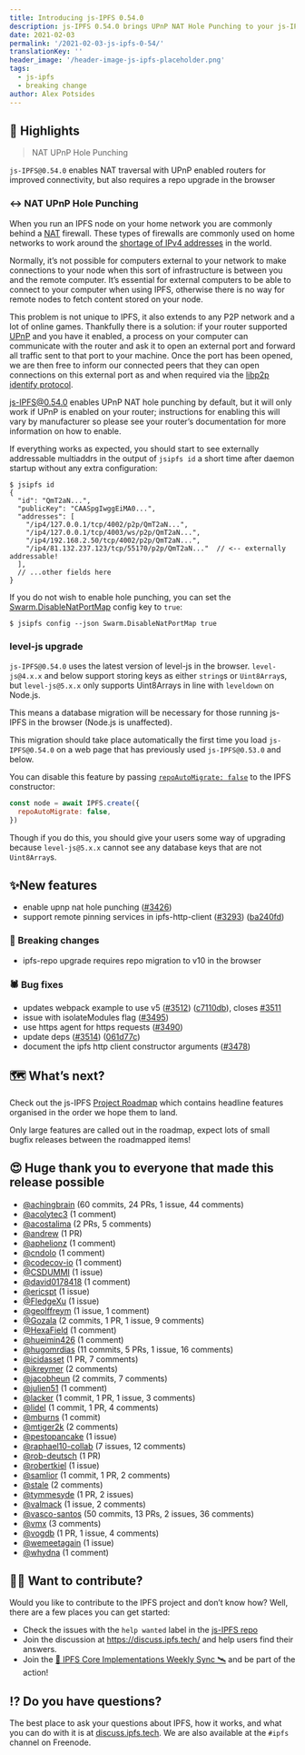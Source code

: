 ```yaml
---
title: Introducing js-IPFS 0.54.0
description: js-IPFS 0.54.0 brings UPnP NAT Hole Punching to your js-IPFS node
date: 2021-02-03
permalink: '/2021-02-03-js-ipfs-0-54/'
translationKey: ''
header_image: '/header-image-js-ipfs-placeholder.png'
tags:
  - js-ipfs
  - breaking change
author: Alex Potsides
---
```


## 🔦 Highlights

> NAT UPnP Hole Punching

`js-IPFS@0.54.0` enables NAT traversal with UPnP enabled routers for improved connectivity, but also requires a repo upgrade in the browser

### ↔️ NAT UPnP Hole Punching

When you run an IPFS node on your home network you are commonly behind a [NAT](https://en.wikipedia.org/wiki/Network_address_translation) firewall. These types of firewalls are commonly used on home networks to work around the [shortage of IPv4 addresses](https://en.wikipedia.org/wiki/IPv4_address_exhaustion) in the world.

Normally, it’s not possible for computers external to your network to make connections to your node when this sort of infrastructure is between you and the remote computer. It’s essential for external computers to be able to connect to your computer when using IPFS, otherwise there is no way for remote nodes to fetch content stored on your node.

This problem is not unique to IPFS, it also extends to any P2P network and a lot of online games. Thankfully there is a solution: if your router supported [UPnP](https://en.wikipedia.org/wiki/Universal_Plug_and_Play) and you have it enabled, a process on your computer can communicate with the router and ask it to open an external port and forward all traffic sent to that port to your machine. Once the port has been opened, we are then free to inform our connected peers that they can open connections on this external port as and when required via the [libp2p identify protocol](https://github.com/libp2p/specs/tree/master/identify).

js-IPFS@0.54.0 enables UPnP NAT hole punching by default, but it will only work if UPnP is enabled on your router; instructions for enabling this will vary by manufacturer so please see your router’s documentation for more information on how to enable.

If everything works as expected, you should start to see externally addressable multiaddrs in the output of `jsipfs id` a short time after daemon startup without any extra configuration:

```console
$ jsipfs id
{
  "id": "QmT2aN...",
  "publicKey": "CAASpgIwggEiMA0...",
  "addresses": [
    "/ip4/127.0.0.1/tcp/4002/p2p/QmT2aN...",
    "/ip4/127.0.0.1/tcp/4003/ws/p2p/QmT2aN...",
    "/ip4/192.168.2.50/tcp/4002/p2p/QmT2aN...",
    "/ip4/81.132.237.123/tcp/55170/p2p/QmT2aN..."  // <-- externally addressable!
  ],
  // ...other fields here
}
```

If you do not wish to enable hole punching, you can set the [Swarm.DisableNatPortMap](https://github.com/ipfs/js-ipfs/blob/master/docs/CONFIG.md#disablenatportmap) config key to `true`:

```console
$ jsipfs config --json Swarm.DisableNatPortMap true
```

### level-js upgrade

`js-IPFS@0.54.0` uses the latest version of level-js in the browser. `level-js@4.x.x` and below support storing keys as either `string`s or `Uint8Array`s, but `level-js@5.x.x` only supports Uint8Arrays in line with `leveldown` on Node.js.

This means a database migration will be necessary for those running js-IPFS in the browser (Node.js is unaffected).

This migration should take place automatically the first time you load `js-IPFS@0.54.0` on a web page that has previously used `js-IPFS@0.53.0` and below.

You can disable this feature by passing [`repoAutoMigrate: false`](https://github.com/ipfs/js-ipfs/blob/master/docs/MODULE.md#optionsrepoautomigrate) to the IPFS constructor:

```js
const node = await IPFS.create({
  repoAutoMigrate: false,
})
```

Though if you do this, you should give your users some way of upgrading because `level-js@5.x.x` cannot see any database keys that are not `Uint8Array`s.

## ✨New features

- enable upnp nat hole punching ([#3426](https://github.com/ipfs/js-ipfs/pull/3426))
- support remote pinning services in ipfs-http-client ([#3293](https://github.com/ipfs/js-ipfs/issues/3293)) ([ba240fd](https://github.com/ipfs/js-ipfs/commit/ba240fdf93edc88028315483240d7822a7ca88ed))

### 🔨 Breaking changes

- ipfs-repo upgrade requires repo migration to v10 in the browser

### 🕷️ Bug fixes

- updates webpack example to use v5 ([#3512](https://github.com/ipfs/js-ipfs/issues/3512)) ([c7110db](https://github.com/ipfs/js-ipfs/commit/c7110db71b5c0f0f9f415f31f91b5b228341e13e)), closes [#3511](https://github.com/ipfs/js-ipfs/issues/3511)
- issue with isolateModules flag ([#3495](https://github.com/ipfs/js-ipfs/pull/3495))
- use https agent for https requests ([#3490](https://github.com/ipfs/js-ipfs/pull/3490))
- update deps ([#3514](https://github.com/ipfs/js-ipfs/issues/3514)) ([061d77c](https://github.com/ipfs/js-ipfs/commit/061d77cc03f40af5a3bc3590481e1e5836e7f0d8))
- document the ipfs http client constructor arguments ([#3478](https://github.com/ipfs/js-ipfs/pull/3478))

## 🗺️ What’s next?

Check out the js-IPFS [Project Roadmap](https://github.com/orgs/ipfs/projects/6) which contains headline features organised in the order we hope them to land.

Only large features are called out in the roadmap, expect lots of small bugfix releases between the roadmapped items!

## 😍 Huge thank you to everyone that made this release possible

- [@achingbrain](https://github.com/achingbrain) (60 commits, 24 PRs, 1 issue, 44 comments)
- [@acolytec3](https://github.com/acolytec3) (1 comment)
- [@acostalima](https://github.com/acostalima) (2 PRs, 5 comments)
- [@andrew](https://github.com/andrew) (1 PR)
- [@aphelionz](https://github.com/aphelionz) (1 comment)
- [@cndolo](https://github.com/cndolo) (1 comment)
- [@codecov-io](https://github.com/codecov-io) (1 comment)
- [@CSDUMMI](https://github.com/CSDUMMI) (1 issue)
- [@david0178418](https://github.com/david0178418) (1 comment)
- [@ericspt](https://github.com/ericspt) (1 issue)
- [@FledgeXu](https://github.com/FledgeXu) (1 issue)
- [@geolffreym](https://github.com/geolffreym) (1 issue, 1 comment)
- [@Gozala](https://github.com/Gozala) (2 commits, 1 PR, 1 issue, 9 comments)
- [@HexaField](https://github.com/HexaField) (1 comment)
- [@hueimin426](https://github.com/hueimin426) (1 comment)
- [@hugomrdias](https://github.com/hugomrdias) (11 commits, 5 PRs, 1 issue, 16 comments)
- [@icidasset](https://github.com/icidasset) (1 PR, 7 comments)
- [@ikreymer](https://github.com/ikreymer) (2 comments)
- [@jacobheun](https://github.com/jacobheun) (2 commits, 7 comments)
- [@julien51](https://github.com/julien51) (1 comment)
- [@lacker](https://github.com/lacker) (1 commit, 1 PR, 1 issue, 3 comments)
- [@lidel](https://github.com/lidel) (1 commit, 1 PR, 4 comments)
- [@mburns](https://github.com/mburns) (1 commit)
- [@mtiger2k](https://github.com/mtiger2k) (2 comments)
- [@pestopancake](https://github.com/pestopancake) (1 issue)
- [@raphael10-collab](https://github.com/raphael10-collab) (7 issues, 12 comments)
- [@rob-deutsch](https://github.com/rob-deutsch) (1 PR)
- [@robertkiel](https://github.com/robertkiel) (1 issue)
- [@samlior](https://github.com/samlior) (1 commit, 1 PR, 2 comments)
- [@stale](undefined) (2 comments)
- [@tymmesyde](https://github.com/tymmesyde) (1 PR, 2 issues)
- [@valmack](https://github.com/valmack) (1 issue, 2 comments)
- [@vasco-santos](https://github.com/vasco-santos) (50 commits, 13 PRs, 2 issues, 36 comments)
- [@vmx](https://github.com/vmx) (3 comments)
- [@vogdb](https://github.com/vogdb) (1 PR, 1 issue, 4 comments)
- [@wemeetagain](https://github.com/wemeetagain) (1 issue)
- [@whydna](https://github.com/whydna) (1 comment)

## 🙌🏽 Want to contribute?

Would you like to contribute to the IPFS project and don’t know how? Well, there are a few places you can get started:

- Check the issues with the `help wanted` label in the [js-IPFS repo](https://github.com/ipfs/js-ipfs/issues?q=is%3Aopen+is%3Aissue+label%3A%22help+wanted%22)
- Join the discussion at https://discuss.ipfs.tech/ and help users find their answers.
- Join the [🚀 IPFS Core Implementations Weekly Sync 🛰](https://github.com/ipfs/team-mgmt/issues/992) and be part of the action!

## ⁉️ Do you have questions?

The best place to ask your questions about IPFS, how it works, and what you can do with it is at [discuss.ipfs.tech](https://discuss.ipfs.tech). We are also available at the `#ipfs` channel on Freenode.

[unixfs]: https://docs.ipfs.tech/guides/concepts/unixfs/
[cid]: https://docs.ipfs.tech/guides/concepts/cid/
[mfs]: https://docs.ipfs.tech/guides/concepts/mfs/
[libp2p]: https://github.com/libp2p/js-libp2p
[ipld]: https://github.com/ipld/js-ipld
[abortsignal]: https://developer.mozilla.org/en-US/docs/Web/API/AbortSignal
[multihash]: https://multiformats.io/multihash
[dht]: https://docs.ipfs.tech/concepts/dht/
[multiaddr]: https://multiformats.io/multiaddr/
[dag]: https://docs.ipfs.tech/concepts/merkle-dag/
[core-api]: https://github.com/ipfs/js-ipfs/tree/master/docs/core-api
[grpc]: https://en.wikipedia.org/wiki/GRPC
[grpc-web]: https://github.com/grpc/grpc-web
[tls]: https://en.wikipedia.org/wiki/Transport_Layer_Security
